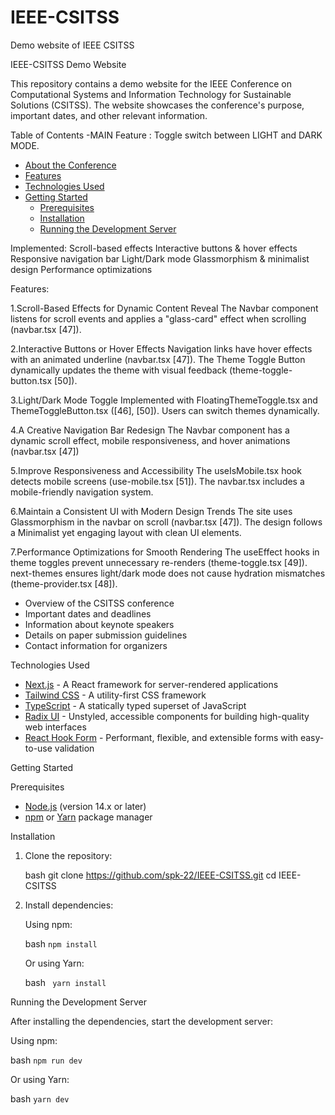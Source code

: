 # IEEE-CSITSS
Demo website of IEEE CSITSS


IEEE-CSITSS Demo Website

This repository contains a demo website for the IEEE Conference on Computational Systems and Information Technology for Sustainable Solutions (CSITSS). The website showcases the conference's purpose, important dates, and other relevant information.

Table of Contents
-MAIN Feature : Toggle switch between LIGHT and DARK MODE.
- [About the Conference](#about-the-conference)
- [Features](#features)
- [Technologies Used](#technologies-used)
- [Getting Started](#getting-started)
  - [Prerequisites](#prerequisites)
  - [Installation](#installation)
  - [Running the Development Server](#running-the-development-server)




Implemented:
Scroll-based effects
Interactive buttons & hover effects
Responsive navigation bar
Light/Dark mode
Glassmorphism & minimalist design
Performance optimizations

Features:

1.Scroll-Based Effects for Dynamic Content Reveal 
The Navbar component listens for scroll events and applies a "glass-card" effect when scrolling (navbar.tsx [47]).

2.Interactive Buttons or Hover Effects 
Navigation links have hover effects with an animated underline (navbar.tsx [47]).
The Theme Toggle Button dynamically updates the theme with visual feedback (theme-toggle-button.tsx [50]).

3.Light/Dark Mode Toggle 
Implemented with FloatingThemeToggle.tsx and ThemeToggleButton.tsx ([46], [50]).
Users can switch themes dynamically.

4.A Creative Navigation Bar Redesign 
The Navbar component has a dynamic scroll effect, mobile responsiveness, and hover animations (navbar.tsx [47])

5.Improve Responsiveness and Accessibility 
The useIsMobile.tsx hook detects mobile screens (use-mobile.tsx [51]).
The navbar.tsx includes a mobile-friendly navigation system.

6.Maintain a Consistent UI with Modern Design Trends 
The site uses Glassmorphism in the navbar on scroll (navbar.tsx [47]).
The design follows a Minimalist yet engaging layout with clean UI elements.

7.Performance Optimizations for Smooth Rendering 
The useEffect hooks in theme toggles prevent unnecessary re-renders (theme-toggle.tsx [49]).
next-themes ensures light/dark mode does not cause hydration mismatches (theme-provider.tsx [48]).

- Overview of the CSITSS conference
- Important dates and deadlines
- Information about keynote speakers
- Details on paper submission guidelines
- Contact information for organizers

Technologies Used

- [Next.js](https://nextjs.org/) - A React framework for server-rendered applications
- [Tailwind CSS](https://tailwindcss.com/) - A utility-first CSS framework
- [TypeScript](https://www.typescriptlang.org/) - A statically typed superset of JavaScript
- [Radix UI](https://www.radix-ui.com/) - Unstyled, accessible components for building high-quality web interfaces
- [React Hook Form](https://react-hook-form.com/) - Performant, flexible, and extensible forms with easy-to-use validation

Getting Started

Prerequisites

- [Node.js](https://nodejs.org/) (version 14.x or later)
- [npm](https://www.npmjs.com/) or [Yarn](https://yarnpkg.com/) package manager

Installation

1. Clone the repository:

   bash
   git clone https://github.com/spk-22/IEEE-CSITSS.git
   cd IEEE-CSITSS
   

2. Install dependencies:

   Using npm:

   bash
   ```npm install```
   

   Or using Yarn:

   bash
  ``` yarn install```
   

Running the Development Server

After installing the dependencies, start the development server:

Using npm:

bash
```npm run dev```


Or using Yarn:

bash
```yarn dev```
